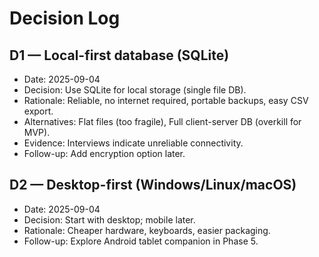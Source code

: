 
# Decision Log

## D1 — Local-first database (SQLite)
- Date: 2025-09-04
- Decision: Use SQLite for local storage (single file DB).
- Rationale: Reliable, no internet required, portable backups, easy CSV export.
- Alternatives: Flat files (too fragile), Full client-server DB (overkill for MVP).
- Evidence: Interviews indicate unreliable connectivity.
- Follow-up: Add encryption option later.

## D2 — Desktop-first (Windows/Linux/macOS)
- Date: 2025-09-04
- Decision: Start with desktop; mobile later.
- Rationale: Cheaper hardware, keyboards, easier packaging.
- Follow-up: Explore Android tablet companion in Phase 5.
